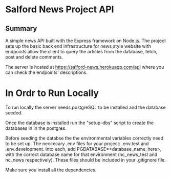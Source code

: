 # Salford News Project API

## Summary

A simple news API built with the Express framework on Node.js. The project sets up the basic back end infrastructure for news style website with endpoints allow the client to query the articles from the database, fetch, post and delete comments.

The server is hosted at https://salford-news.herokuapp.com/api where you can check the endpoints' descriptions.

# In Ordr to Run Locally

To run locally the server needs postgreSQL to be installed and the database seeded.

Once the database is installed run the "setup-dbs" script to create the databases in in the postgres.

Before seeding the databse the the environmental variables correctly need to be set up. The neccecary .env files for your project: .env.test and .env.development. Into each, add PGDATABASE=<database_name_here>, with the correct database name for that environment (nc_news_test and nc_news respectively). These files should be included in your .gitignore file.

Make sure you install all the dependencies.
